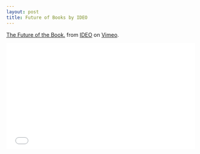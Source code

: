 ```yaml
---
layout: post
title: Future of Books by IDEO
---
```

[The Future of the Book.](http://vimeo.com/15142335) from [IDEO](http://vimeo.com/ideo) on [Vimeo](http://vimeo.com).


<iframe src="//player.vimeo.com/video/15142335" width="500" height="281" frameborder="0" webkitallowfullscreen mozallowfullscreen allowfullscreen></iframe>
